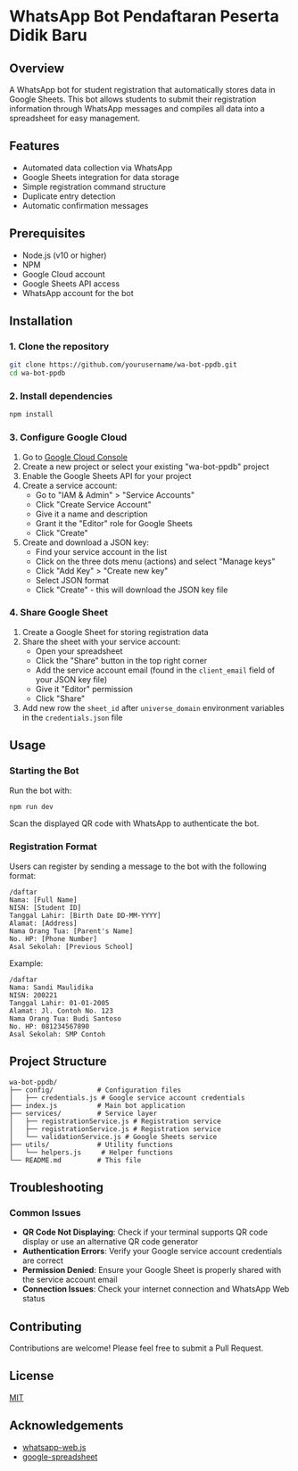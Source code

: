 # WhatsApp Bot Pendaftaran Peserta Didik Baru

## Overview

A WhatsApp bot for student registration that automatically stores data in Google Sheets. This bot allows students to submit their registration information through WhatsApp messages and compiles all data into a spreadsheet for easy management.

## Features

- Automated data collection via WhatsApp
- Google Sheets integration for data storage
- Simple registration command structure
- Duplicate entry detection
- Automatic confirmation messages

## Prerequisites

- Node.js (v10 or higher)
- NPM
- Google Cloud account
- Google Sheets API access
- WhatsApp account for the bot

## Installation

### 1. Clone the repository

```bash
git clone https://github.com/yourusername/wa-bot-ppdb.git
cd wa-bot-ppdb
```

### 2. Install dependencies

```bash
npm install
```

### 3. Configure Google Cloud

1. Go to [Google Cloud Console](https://console.cloud.google.com/)
2. Create a new project or select your existing "wa-bot-ppdb" project
3. Enable the Google Sheets API for your project
4. Create a service account:
   - Go to "IAM & Admin" > "Service Accounts"
   - Click "Create Service Account"
   - Give it a name and description
   - Grant it the "Editor" role for Google Sheets
   - Click "Create"
5. Create and download a JSON key:
   - Find your service account in the list
   - Click on the three dots menu (actions) and select "Manage keys"
   - Click "Add Key" > "Create new key"
   - Select JSON format
   - Click "Create" - this will download the JSON key file

### 4. Share Google Sheet

1. Create a Google Sheet for storing registration data
2. Share the sheet with your service account:
   - Open your spreadsheet
   - Click the "Share" button in the top right corner
   - Add the service account email (found in the `client_email` field of your JSON key file)
   - Give it "Editor" permission
   - Click "Share"
3. Add new row the `sheet_id` after `universe_domain` environment variables in the `credentials.json` file

## Usage

### Starting the Bot

Run the bot with:

```bash
npm run dev
```

Scan the displayed QR code with WhatsApp to authenticate the bot.

### Registration Format

Users can register by sending a message to the bot with the following format:

```
/daftar
Nama: [Full Name]
NISN: [Student ID]
Tanggal Lahir: [Birth Date DD-MM-YYYY]
Alamat: [Address]
Nama Orang Tua: [Parent's Name]
No. HP: [Phone Number]
Asal Sekolah: [Previous School]
```

Example:

```
/daftar
Nama: Sandi Maulidika
NISN: 200221
Tanggal Lahir: 01-01-2005
Alamat: Jl. Contoh No. 123
Nama Orang Tua: Budi Santoso
No. HP: 081234567890
Asal Sekolah: SMP Contoh
```

## Project Structure

```
wa-bot-ppdb/
├── config/           # Configuration files
│   ├── credentials.js # Google service account credentials
├── index.js          # Main bot application
├── services/         # Service layer
│   ├── registrationService.js # Registration service
│   ├── registrationService.js # Registration service
│   └── validationService.js # Google Sheets service
├── utils/            # Utility functions
│   └── helpers.js     # Helper functions
└── README.md         # This file
```

## Troubleshooting

### Common Issues

- **QR Code Not Displaying**: Check if your terminal supports QR code display or use an alternative QR code generator
- **Authentication Errors**: Verify your Google service account credentials are correct
- **Permission Denied**: Ensure your Google Sheet is properly shared with the service account email
- **Connection Issues**: Check your internet connection and WhatsApp Web status

## Contributing

Contributions are welcome! Please feel free to submit a Pull Request.

## License

[MIT](LICENSE)

## Acknowledgements

- [whatsapp-web.js](https://github.com/pedroslopez/whatsapp-web.js)
- [google-spreadsheet](https://github.com/theoephraim/node-google-spreadsheet)
